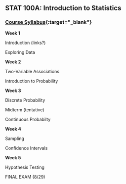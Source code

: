## STAT 100A: Introduction to Statistics
### [Course Syllabus](syllabus.pdf){:target="_blank"}

**Week 1**

Introduction (links?)

Exploring Data

**Week 2**

Two-Variable Associations

Introduction to Probability

**Week 3**

Discrete Probability

Midterm (tentative)

Continuous Probabilty

**Week 4**

Sampling

Confidence Intervals

**Week 5**

Hypothesis Testing

FINAL EXAM (8/29)
